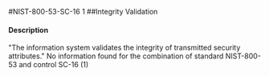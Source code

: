 #NIST-800-53-SC-16 1
##Integrity Validation
#### Description
"The information system validates the integrity of transmitted security attributes."
No information found for the combination of standard NIST-800-53 and control SC-16 (1)
